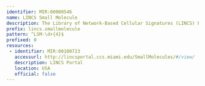 ```yaml
---
identifier: MIR:00000546
name: LINCS Small Molecule
description: The Library of Network-Based Cellular Signatures (LINCS) Program aims to create a network-based understanding of biology by cataloging changes in gene expression and other cellular processes that occur when cells are exposed to a variety of perturbing agents. The LINCS small molecule collection is used as perturbagens in LINCS experiments. The small molecule metadata includes substance-specific batch information provided by each LINCS Data and Signature Generation Center (DSGC).
prefix: lincs.smallmolecule
pattern: ^LSM-\d+{4}$
prefixed: 0
resources:
 - identifier: MIR:00100723
   accessurl: http://lincsportal.ccs.miami.edu/SmallMolecules/#/view/
   description: LINCS Portal
   location: USA
   official: false
---
```

